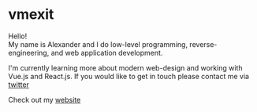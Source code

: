 # vmexit
Hello!<br>
My name is Alexander and I do low-level programming, reverse-engineering, and web application development.

I'm currently learning more about modern web-design and working with Vue.js and React.js.
If you would like to get in touch please contact me via [twitter](https://twitter.com/justvmexit)

Check out my [website](https://justvmexit.dev)
